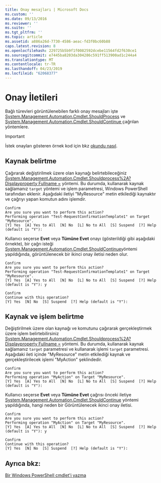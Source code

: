```yaml
---
title: Onay mesajları | Microsoft Docs
ms.custom: ''
ms.date: 09/13/2016
ms.reviewer: ''
ms.suite: ''
ms.tgt_pltfrm: ''
ms.topic: article
ms.assetid: a886a26d-7730-4586-aeac-fd3f0bc60b88
caps.latest.revision: 8
ms.openlocfilehash: 229725b5b9f1f0082592dcebe11564fd2f630ce1
ms.sourcegitcommit: e7445ba8203da304286c591ff513900ad1c244a4
ms.translationtype: MT
ms.contentlocale: tr-TR
ms.lasthandoff: 04/23/2019
ms.locfileid: "62068377"
---
```

# <a name="confirmation-messages"></a>Onay İletileri

Bağlı türevleri görüntülenebilen farklı onay mesajları işte [System.Management.Automation.Cmdlet.ShouldProcess](/dotnet/api/System.Management.Automation.Cmdlet.ShouldProcess) ve [System.Management.Automation.Cmdlet.ShouldContinue ](/dotnet/api/System.Management.Automation.Cmdlet.ShouldContinue) çağrılan yöntemlere.

> [!IMPORTANT]
> İstek onayları gösteren örnek kod için bkz [okundu nasıl](./how-to-request-confirmations.md).

## <a name="specifying-the-resource"></a>Kaynak belirtme

Çağırarak değiştirilmek üzere olan kaynağı belirtebileceğiniz [System.Management.Automation.Cmdlet.Shouldprocess%2A? Displayproperty Fullname =](/dotnet/api/System.Management.Automation.Cmdlet.ShouldProcess?view=powershellsdk-1.1.0) yöntemi. Bu durumda, kullanarak kaynak sağlamanız `target` yöntemi ve işlem parametresi, Windows PowerShell tarafından eklenir. Aşağıdaki iletiyi "MyResource" metin etkilediği kaynaktır ve çağrıyı yapan komutun adını işlemdir.

```output
Confirm
Are you sure you want to perform this action?
Performing operation "Test-RequestConfirmationTemplate1" on Target "MyResource".
[Y] Yes  [A] Yes to All  [N] No  [L] No to All  [S] Suspend  [?] Help (default is "Y"):
```

Kullanıcı seçerse **Evet** veya **Tümüne Evet** onayı (gösterildiği gibi aşağıdaki örnekte), bir çağrı isteği [System.Management.Automation.Cmdlet.ShouldContinue](/dotnet/api/System.Management.Automation.Cmdlet.ShouldContinue)yöntemi yapıldığında, görüntülenecek bir ikinci onay iletisi neden olur.

```output
Confirm
Are you sure you want to perform this action?
Performing operation "Test-RequestConfirmationTemplate1" on Target "MyResource".
[Y] Yes  [A] Yes to All  [N] No  [L] No to All  [S] Suspend  [?] Help (default is "Y"): y

Confirm
Continue with this operation?
[Y] Yes  [N] No  [S] Suspend  [?] Help (default is "Y"):
```

## <a name="specifying-the-operation-and-resource"></a>Kaynak ve işlem belirtme

Değiştirilmek üzere olan kaynağı ve komutunu çağırarak gerçekleştirmek üzere işlem belirtebilirsiniz [System.Management.Automation.Cmdlet.Shouldprocess%2A? Displayproperty Fullname =](/dotnet/api/System.Management.Automation.Cmdlet.ShouldProcess?view=powershellsdk-1.1.0) yöntemi. Bu durumda, kullanarak kaynak sağlamanız `target` parametresi ve kullanarak işlemi `target` parametresi. Aşağıdaki ileti içinde "MyResource" metin etkilediği kaynak ve gerçekleştirilecek işlemi "MyAction" şeklindedir.

```output
Confirm
Are you sure you want to perform this action?
Performing operation "MyAction" on Target "MyResource".
[Y] Yes  [A] Yes to All  [N] No  [L] No to All  [S] Suspend  [?] Help (default is "Y"):
```

Kullanıcı seçerse **Evet** veya **Tümüne Evet** çağrısı önceki iletiye [System.Management.Automation.Cmdlet.ShouldContinue](/dotnet/api/System.Management.Automation.Cmdlet.ShouldContinue) yöntemi yapıldığında, hangi neden bir Görüntülenecek ikinci onay iletisi.

```output
Confirm
Are you sure you want to perform this action?
Performing operation "MyAction" on Target "MyResource".
[Y] Yes  [A] Yes to All  [N] No  [L] No to All  [S] Suspend  [?] Help (default is "Y"): y

Confirm
Continue with this operation?
[Y] Yes  [N] No  [S] Suspend  [?] Help (default is "Y"):
```

## <a name="see-also"></a>Ayrıca bkz:

[Bir Windows PowerShell cmdlet'i yazma](./writing-a-windows-powershell-cmdlet.md)

